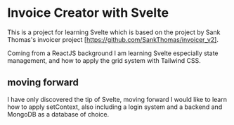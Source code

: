 # Invoice Creator with Svelte

This is a project for learning Svelte which is based on the project by Sank Thomas's invoicer project [https://github.com/SankThomas/invoicer_v2].

Coming from a ReactJS background I am learning Svelte especially state management, and how to apply the grid system with Tailwind CSS.

## moving forward

I have only discovered the tip of Svelte, moving forward I would like to learn how to apply setContext, also including a login system and a backend and MongoDB as a database of choice.
